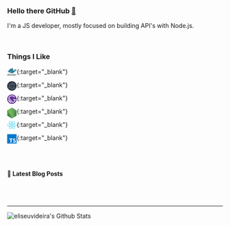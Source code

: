 ### Hello there GitHub [👋][website]

I'm a JS developer, mostly focused on building API's with Node.js.

<br/>

### Things I Like

[<img align="left" alt="Docker" src="https://raw.githubusercontent.com/eliseuvideira/eliseuvideira/master/images/docker.png" width="22px" />][docker]{:target="_blank"}

[<img align="left" alt="Electron" src="https://raw.githubusercontent.com/eliseuvideira/eliseuvideira/master/images/electron.png" width="22px" />][electron]{:target="_blank"}

[<img align="left" alt="Gatsby" src="https://raw.githubusercontent.com/eliseuvideira/eliseuvideira/master/images/gatsby.png" width="22px" />][gatsby]{:target="_blank"}

[<img align="left" alt="Node.js" src="https://raw.githubusercontent.com/eliseuvideira/eliseuvideira/master/images/nodejs.png" width="22px" />][nodejs]{:target="_blank"}

[<img align="left" alt="React" src="https://raw.githubusercontent.com/eliseuvideira/eliseuvideira/master/images/react.png" width="22px" />][react]{:target="_blank"}

[<img align="left" alt="TypeScript" src="https://raw.githubusercontent.com/eliseuvideira/eliseuvideira/master/images/typescript.png" width="22px" />][typescript]{:target="_blank"}

<br/>
<br/>

#### 📕 Latest Blog Posts

<!-- BLOG-POST-LIST:START -->
<!-- BLOG-POST-LIST:END -->

<br/>
<br/>

---

<img alt="eliseuvideira's Github Stats" src="https://github-readme-stats.vercel.app/api?username=eliseuvideira&show_icons=true&hide_border=true" />

[website]: https://eliseuvideira.com/
[docker]: https://www.docker.com/
[electron]: https://www.electronjs.org/
[gatsby]: https://www.gatsbyjs.org/
[nodejs]: https://nodejs.org/
[react]: https://reactjs.org/
[typescript]: https://www.typescriptlang.org/
